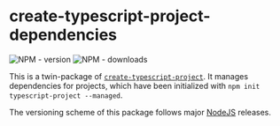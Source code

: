 # create-typescript-project-dependencies

![NPM - version](https://img.shields.io/npm/v/create-typescript-project-dependencies/nodejs-v8.svg)
![NPM - downloads](https://img.shields.io/npm/dw/create-typescript-project-dependencies.svg)

This is a twin-package of [`create-typescript-project`](https://www.npmjs.com/package/create-typescript-project). It manages dependencies for projects, which have been initialized with `npm init typescript-project --managed`.

The versioning scheme of this package follows major [NodeJS](https://nodejs.org) releases.
